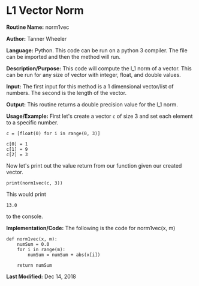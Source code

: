 # L1 Vector Norm

**Routine Name:** norm1vec

**Author:** Tanner Wheeler

**Language:** Python. This code can be run on a python 3 compiler. The file can be imported and then the method will run.

**Description/Purpose:** This code will compute the l_1 norm of a vector.  This can be run for any size of vector with integer, float, and double values.

**Input:** The first input for this method is a 1 dimensional vector/list of numbers.  The second is the length of the vector.

**Output:** This routine returns a double precision value for the l_1 norm.

**Usage/Example:**
First let's create a vector `c` of size 3 and set each element to a specific number.
```
c = [float(0) for i in range(0, 3)]

c[0] = 1
c[1] = 9
c[2] = 3
```
Now let's print out the value return from our function given our created vector.
```
print(norm1vec(c, 3))
```
This would print
```
13.0
```
to the console.

**Implementation/Code:** The following is the code for norm1vec(x, m)
```
def norm1vec(x, m):
    numSum = 0.0
    for i in range(m):
        numSum = numSum + abs(x[i])
        
    return numSum
```

**Last Modified:** Dec 14, 2018

